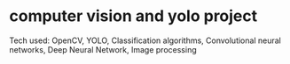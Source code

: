 # computer vision and yolo project

Tech used: OpenCV, YOLO, Classification algorithms, Convolutional neural networks, Deep Neural Network, Image processing
